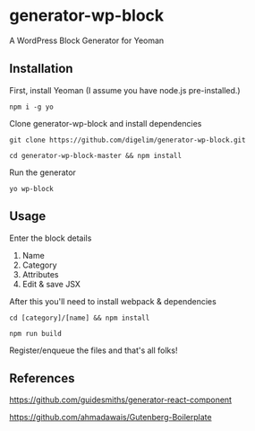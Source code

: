 # generator-wp-block
A WordPress Block Generator for Yeoman

## Installation

First, install Yeoman (I assume you have node.js pre-installed.)

`npm i -g yo`

Clone generator-wp-block and install dependencies

`git clone https://github.com/digelim/generator-wp-block.git`

`cd generator-wp-block-master && npm install`

Run the generator

`yo wp-block`

## Usage
Enter the block details

1. Name
2. Category
3. Attributes
3. Edit & save JSX

After this you'll need to install webpack & dependencies

`cd [category]/[name] && npm install`


`npm run build`

Register/enqueue the files and that's all folks!


## References
https://github.com/guidesmiths/generator-react-component

https://github.com/ahmadawais/Gutenberg-Boilerplate
